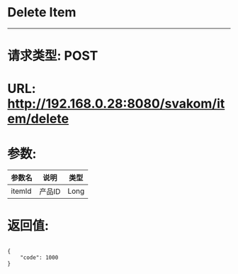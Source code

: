 # Delete Item
---
# 请求类型: POST
# URL: http://192.168.0.28:8080/svakom/item/delete
# 参数:
参数名  | 说明  | 类型
------ |------- | ----
itemId | 产品ID | Long
# 返回值:
<pre><code>
{
    "code": 1000
}
</code></pre>
